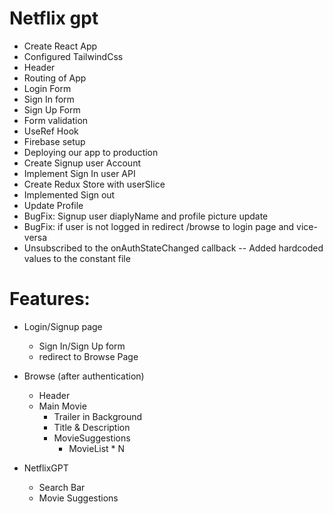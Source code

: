 # Netflix gpt

- Create React App
- Configured TailwindCss
- Header
- Routing of App
- Login Form
- Sign In form
- Sign Up Form
- Form validation
- UseRef Hook
- Firebase setup
- Deploying our app to production
- Create Signup user Account
- Implement Sign In user API
- Create Redux Store with userSlice
- Implemented Sign out 
- Update Profile
- BugFix: Signup user diaplyName and profile picture update
- BugFix: if user is not logged in redirect /browse to login page and vice-versa
- Unsubscribed to the onAuthStateChanged callback
-- Added hardcoded values to the constant file


# Features:
- Login/Signup page
    - Sign In/Sign Up form
    - redirect to Browse Page
- Browse (after authentication)
    - Header
    - Main Movie
        - Trailer in Background
        - Title & Description
        - MovieSuggestions
            - MovieList * N

- NetflixGPT
    - Search Bar
    - Movie Suggestions